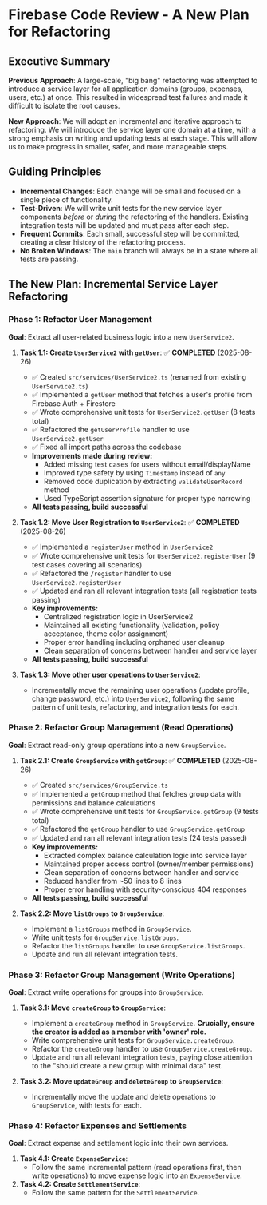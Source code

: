# Firebase Code Review - A New Plan for Refactoring

## Executive Summary

**Previous Approach**: A large-scale, "big bang" refactoring was attempted to introduce a service layer for all application domains (groups, expenses, users, etc.) at once. This resulted in widespread test failures and made it difficult to isolate the root causes.

**New Approach**: We will adopt an incremental and iterative approach to refactoring. We will introduce the service layer one domain at a time, with a strong emphasis on writing and updating tests at each stage. This will allow us to make progress in smaller, safer, and more manageable steps.

## Guiding Principles

*   **Incremental Changes**: Each change will be small and focused on a single piece of functionality.
*   **Test-Driven**: We will write unit tests for the new service layer components *before* or *during* the refactoring of the handlers. Existing integration tests will be updated and must pass after each step.
*   **Frequent Commits**: Each small, successful step will be committed, creating a clear history of the refactoring process.
*   **No Broken Windows**: The `main` branch will always be in a state where all tests are passing.

## The New Plan: Incremental Service Layer Refactoring

### Phase 1: Refactor User Management

**Goal**: Extract all user-related business logic into a new `UserService2`.

1.  **Task 1.1: Create `UserService2` with `getUser`**: ✅ **COMPLETED** (2025-08-26)
    *   ✅ Created `src/services/UserService2.ts` (renamed from existing `UserService2.ts`)
    *   ✅ Implemented a `getUser` method that fetches a user's profile from Firebase Auth + Firestore
    *   ✅ Wrote comprehensive unit tests for `UserService2.getUser` (8 tests total)
    *   ✅ Refactored the `getUserProfile` handler to use `UserService2.getUser`
    *   ✅ Fixed all import paths across the codebase
    *   **Improvements made during review:**
        - Added missing test cases for users without email/displayName
        - Improved type safety by using `Timestamp` instead of `any`
        - Removed code duplication by extracting `validateUserRecord` method
        - Used TypeScript assertion signature for proper type narrowing
    *   **All tests passing, build successful**

2.  **Task 1.2: Move User Registration to `UserService2`**: ✅ **COMPLETED** (2025-08-26)
    *   ✅ Implemented a `registerUser` method in `UserService2`
    *   ✅ Wrote comprehensive unit tests for `UserService2.registerUser` (9 test cases covering all scenarios)
    *   ✅ Refactored the `/register` handler to use `UserService2.registerUser`
    *   ✅ Updated and ran all relevant integration tests (all registration tests passing)
    *   **Key improvements:**
        - Centralized registration logic in UserService2
        - Maintained all existing functionality (validation, policy acceptance, theme color assignment)
        - Proper error handling including orphaned user cleanup
        - Clean separation of concerns between handler and service layer
    *   **All tests passing, build successful**

3.  **Task 1.3: Move other user operations to `UserService2`**:
    *   Incrementally move the remaining user operations (update profile, change password, etc.) into `UserService2`, following the same pattern of unit tests, refactoring, and integration tests for each.

### Phase 2: Refactor Group Management (Read Operations)

**Goal**: Extract read-only group operations into a new `GroupService`.

1.  **Task 2.1: Create `GroupService` with `getGroup`**: ✅ **COMPLETED** (2025-08-26)
    *   ✅ Created `src/services/GroupService.ts`
    *   ✅ Implemented a `getGroup` method that fetches group data with permissions and balance calculations
    *   ✅ Wrote comprehensive unit tests for `GroupService.getGroup` (9 tests total)
    *   ✅ Refactored the `getGroup` handler to use `GroupService.getGroup`
    *   ✅ Updated and ran all relevant integration tests (24 tests passed)
    *   **Key improvements:**
        - Extracted complex balance calculation logic into service layer
        - Maintained proper access control (owner/member permissions)
        - Clean separation of concerns between handler and service
        - Reduced handler from ~50 lines to 8 lines
        - Proper error handling with security-conscious 404 responses
    *   **All tests passing, build successful**

2.  **Task 2.2: Move `listGroups` to `GroupService`**:
    *   Implement a `listGroups` method in `GroupService`.
    *   Write unit tests for `GroupService.listGroups`.
    *   Refactor the `listGroups` handler to use `GroupService.listGroups`.
    *   Update and run all relevant integration tests.

### Phase 3: Refactor Group Management (Write Operations)

**Goal**: Extract write operations for groups into `GroupService`.

1.  **Task 3.1: Move `createGroup` to `GroupService`**:
    *   Implement a `createGroup` method in `GroupService`. **Crucially, ensure the creator is added as a member with 'owner' role.**
    *   Write comprehensive unit tests for `GroupService.createGroup`.
    *   Refactor the `createGroup` handler to use `GroupService.createGroup`.
    *   Update and run all relevant integration tests, paying close attention to the "should create a new group with minimal data" test.

2.  **Task 3.2: Move `updateGroup` and `deleteGroup` to `GroupService`**:
    *   Incrementally move the update and delete operations to `GroupService`, with tests for each.

### Phase 4: Refactor Expenses and Settlements

**Goal**: Extract expense and settlement logic into their own services.

1.  **Task 4.1: Create `ExpenseService`**:
    *   Follow the same incremental pattern (read operations first, then write operations) to move expense logic into an `ExpenseService`.
2.  **Task 4.2: Create `SettlementService`**:
    *   Follow the same pattern for the `SettlementService`.